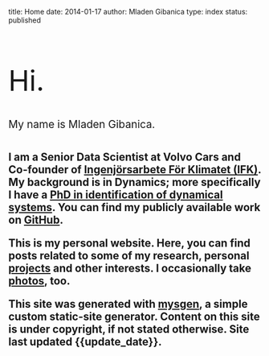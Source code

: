 title: Home
date: 2014-01-17
author: Mladen Gibanica
type: index
status: published

<h1 style="font-weight: 400; font-size: 4em;">Hi.</h1>

<h2 style="margin: 40px 0; font-weight: 400;">My name is Mladen Gibanica.<h2>

I am a Senior Data Scientist at Volvo Cars and Co-founder of
<a href="https://github.com/Ingenjorsarbete-For-Klimatet" target="_blank">Ingenjörsarbete För Klimatet (IFK)</a>.
My background is in Dynamics; more specifically I have a
<a href="https://research.chalmers.se/en/publication/514656" target="_blank">PhD in identification of dynamical systems</a>.
You can find my publicly available work on
<a href="https://github.com/mgcth" target="_blank">GitHub</a>.

This is my personal website.
Here, you can find posts related to some of my research,
personal <a href="https://mladen.gibanica.net/projects/">projects</a> and other interests.
I occasionally take <a href="https://mladen.gibanica.net/photos/">photos</a>, too.

This site was generated with
<a href="https://github.com/mgcth/mysgen" target="_blank">mysgen</a>,
a simple custom static-site generator.
Content on this site is under copyright, if not stated otherwise.
Site last updated {{update_date}}.